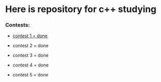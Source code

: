 # Here is repository for c++ studying

### Contests:

* [contest 1 = done](https://github.com/leshicorn/MIPT-CPP/tree/master/contest1)

* contest 2 = done
* contest 3 = done
* contest 4 = done
* contest 5 = done
